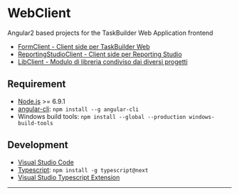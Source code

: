 # WebClient

Angular2 based projects for the TaskBuilder Web Application frontend
- [FormClient - Client side per TaskBuilder Web](https://github.com/Microarea/Taskbuilder/tree/master/WebClient/FormClient)
- [ReportingStudioClient - Client side per Reporting Studio](https://github.com/Microarea/Taskbuilder/tree/master/WebClient/ReportingStudioClient)
- [LibClient - Modulo di libreria condiviso dai diversi progetti](https://github.com/Microarea/Taskbuilder/tree/master/WebClient/LibClient)

## Requirement
* [Node.js](https://nodejs.org/dist/v6.9.1/node-v6.9.1-x64.msi) >= 6.9.1
* [angular-cli](https://cli.angular.io/): `npm install --g angular-cli`
* Windows build tools: `npm install --global --production windows-build-tools`
	
## Development
* [Visual Studio Code](http://code.visualstudio.com/)
* [Typescript](https://www.typescriptlang.org): `npm install -g typescript@next`
* [Visual Studio Typescript Extension](https://www.microsoft.com/en-us/download/details.aspx?id=48593)
---